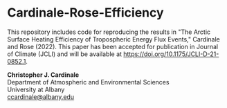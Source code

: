 # Cardinale-Rose-Efficiency

This repository includes code for reproducing the results in "The Arctic Surface Heating Efficiency of Tropospheric Energy Flux Events," Cardinale and Rose (2022).
This paper has been accepted for publication in Journal of Climate (JCLI) and will be available at https://doi.org/10.1175/JCLI-D-21-0852.1.

**Christopher J. Cardinale**\
Department of Atmospheric and Environmental Sciences\
University at Albany\
ccardinale@albany.edu
